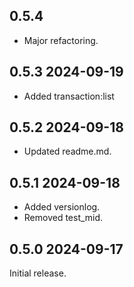 ## 0.5.4
* Major refactoring.

## 0.5.3 2024-09-19
* Added transaction:list

## 0.5.2 2024-09-18
* Updated readme.md.

## 0.5.1 2024-09-18
* Added versionlog.
* Removed test_mid.

## 0.5.0 2024-09-17
Initial release.
